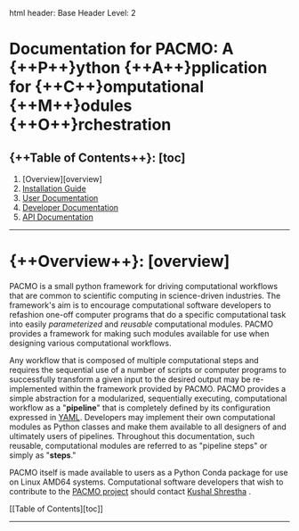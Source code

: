 html header: <link rel="stylesheet" href="https://cdnjs.cloudflare.com/ajax/libs/highlight.js/9.15.10/styles/a11y-light.min.css">
    <script src="https://cdnjs.cloudflare.com/ajax/libs/highlight.js/9.15.10/highlight.min.js"></script>
    <script>hljs.initHighlightingOnLoad();</script>
    <link rel="stylesheet" href="./styles/docstyles.css">
Base Header Level: 2

# Documentation for PACMO: A {++P++}ython {++A++}pplication for {++C++}omputational {++M++}odules {++O++}rchestration

## {++Table of Contents++}: [toc]
1. [Overview][overview]
2. [Installation Guide](./installation.md)
3. [User Documentation](./userdoc.md)
4. [Developer Documentation](./developerdoc.md)
5. [API Documentation]()

---

# {++Overview++}: [overview]

PACMO is a small python framework for driving computational workflows that are common to scientific computing in science-driven industries. The framework's aim is to encourage computational software developers to refashion one-off computer programs that do a specific computational task into easily *parameterized* and *reusable* computational modules. PACMO provides a framework for making such modules available for use when designing various computational workflows. 

Any workflow that is composed of multiple computational steps and requires the sequential use of a number of scripts or computer programs to successfully transform a given input to the desired output may be re-implemented within the framework provided by PACMO. PACMO provides a simple abstraction for a modularized, sequentially executing, computational workflow as a "**pipeline**" that is completely defined by its configuration expressed in [YAML](https://yaml.org). Developers may implement their own computational modules as Python classes and make them available to all designers of and ultimately users of pipelines. Throughout this documentation, such reusable, computational modules are referred to as "pipeline steps" or simply as "**steps**." 

PACMO itself is made available to users as a Python Conda package for use on Linux AMD64 systems. Computational software developers that wish to contribute to the [PACMO project]() should contact [Kushal Shrestha]() .

\[[Table of Contents][toc]\]

---
